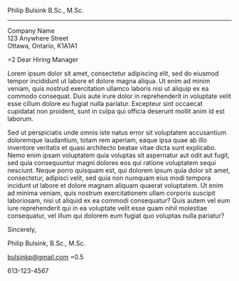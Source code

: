 Philip Bulsink B.Sc., M.Sc.

------------------------------------------------------------------------

Company Name\
123 Anywhere Street\
Ottawa, Ontario, K1A1A1

=2 Dear Hiring Manager

Lorem ipsum dolor sit amet, consectetur adipiscing elit, sed do eiusmod
tempor incididunt ut labore et dolore magna aliqua. Ut enim ad minim
veniam, quis nostrud exercitation ullamco laboris nisi ut aliquip ex ea
commodo consequat. Duis aute irure dolor in reprehenderit in voluptate
velit esse cillum dolore eu fugiat nulla pariatur. Excepteur sint
occaecat cupidatat non proident, sunt in culpa qui officia deserunt
mollit anim id est laborum.

Sed ut perspiciatis unde omnis iste natus error sit voluptatem
accusantium doloremque laudantium, totam rem aperiam, eaque ipsa quae ab
illo inventore veritatis et quasi architecto beatae vitae dicta sunt
explicabo. Nemo enim ipsam voluptatem quia voluptas sit aspernatur aut
odit aut fugit, sed quia consequuntur magni dolores eos qui ratione
voluptatem sequi nesciunt. Neque porro quisquam est, qui dolorem ipsum
quia dolor sit amet, consectetur, adipisci velit, sed quia non numquam
eius modi tempora incidunt ut labore et dolore magnam aliquam quaerat
voluptatem. Ut enim ad minima veniam, quis nostrum exercitationem ullam
corporis suscipit laboriosam, nisi ut aliquid ex ea commodi consequatur?
Quis autem vel eum iure reprehenderit qui in ea voluptate velit esse
quam nihil molestiae consequatur, vel illum qui dolorem eum fugiat quo
voluptas nulla pariatur?

Sincerely,

Philip Bulsink, B.Sc., M.Sc.

<bulsinkp@gmail.com> =0.5

613-123-4567
